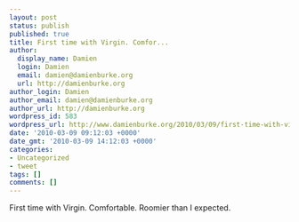 ```yaml
---
layout: post
status: publish
published: true
title: First time with Virgin. Comfor...
author:
  display_name: Damien
  login: Damien
  email: damien@damienburke.org
  url: http://damienburke.org
author_login: Damien
author_email: damien@damienburke.org
author_url: http://damienburke.org
wordpress_id: 583
wordpress_url: http://www.damienburke.org/2010/03/09/first-time-with-virgin-comfor/
date: '2010-03-09 09:12:03 +0000'
date_gmt: '2010-03-09 14:12:03 +0000'
categories:
- Uncategorized
- tweet
tags: []
comments: []
---
```

<p>First time with Virgin. Comfortable. Roomier than I expected.</p>
